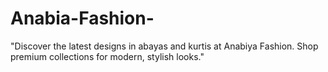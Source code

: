 # Anabia-Fashion-
"Discover the latest designs in abayas and kurtis at Anabiya Fashion. Shop premium collections for modern, stylish looks."
